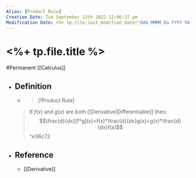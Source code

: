 ```yaml
---
Alias: [Product Rule]
Creation Date: Tue September 13th 2022 12:06:37 pm 
Modification Date: <%+ tp.file.last_modified_date("ddd MMMM Do YYYY hh:mm:ss a") %>
---
```

# <%+ tp.file.title %>
#Permanent [[Calculus]]

- ## Definition
  - > [!Product Rule]
  > If $f(x)$ and $g(x)$ are both [[Derivative|Differentiable]] then:
  > $$\frac{d}{dx}[f*g](x)=f(x)*\frac{d}{dx}g(x)+g(x)*\frac{d}{dx}f(x)$$ ^e36c72
- ## Reference
	- [[Derivative]]